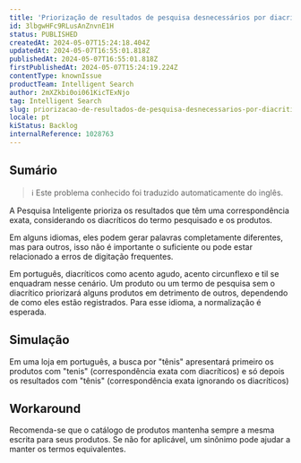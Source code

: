 ```yaml
---
title: 'Priorização de resultados de pesquisa desnecessários por diacríticos para o português'
id: 3lbgwHFc9RLusAnZnvnE1H
status: PUBLISHED
createdAt: 2024-05-07T15:24:18.404Z
updatedAt: 2024-05-07T16:55:01.818Z
publishedAt: 2024-05-07T16:55:01.818Z
firstPublishedAt: 2024-05-07T15:24:19.224Z
contentType: knownIssue
productTeam: Intelligent Search
author: 2mXZkbi0oi061KicTExNjo
tag: Intelligent Search
slug: priorizacao-de-resultados-de-pesquisa-desnecessarios-por-diacriticos-para-o-portugues
locale: pt
kiStatus: Backlog
internalReference: 1028763
---
```


## Sumário

>ℹ️ Este problema conhecido foi traduzido automaticamente do inglês.


A Pesquisa Inteligente prioriza os resultados que têm uma correspondência exata, considerando os diacríticos do termo pesquisado e os produtos.

Em alguns idiomas, eles podem gerar palavras completamente diferentes, mas para outros, isso não é importante o suficiente ou pode estar relacionado a erros de digitação frequentes.

Em português, diacríticos como acento agudo, acento circunflexo e til se enquadram nesse cenário. Um produto ou um termo de pesquisa sem o diacrítico priorizará alguns produtos em detrimento de outros, dependendo de como eles estão registrados. Para esse idioma, a normalização é esperada.

## Simulação


Em uma loja em português, a busca por "tênis" apresentará primeiro os produtos com "tenis" (correspondência exata com diacríticos) e só depois os resultados com "tênis" (correspondência exata ignorando os diacríticos)

## Workaround


Recomenda-se que o catálogo de produtos mantenha sempre a mesma escrita para seus produtos. Se não for aplicável, um sinônimo pode ajudar a manter os termos equivalentes.

